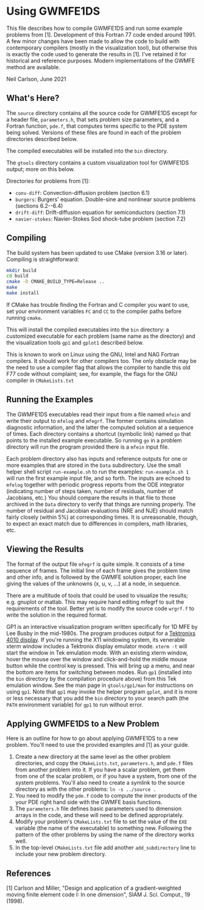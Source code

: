Using GWMFE1DS
==============
This file describes how to compile GWMFE1DS and run some example problems
from [1]. Development of this Fortran 77 code ended around 1991. A few minor
changes have been made to allow the code to build with contemporary compilers
(mostly in the visualization tool), but otherwise this is exactly the code
used to generate the results in [1]. I've retained it for historical and
reference purposes. Modern implementations of the GWMFE method are available.

Neil Carlson, June 2021

What's Here?
------------
The `source` directory contains all the source code for GWMFE1DS except for
a header file, `parameters.h`, that sets problem size parameters, and a
Fortran function, `pde.f`, that computes terms specific to the PDE system
being solved. Versions of these files are found in each of the problem
directories described below.

The compiled executables will be installed into the `bin` directory.

The `gtools` directory contains a custom visualization tool for GWMFE1DS
output; more on this below.

Directories for problems from [1]:
* `conv-diff`: Convection-diffusion problem (section 6.1)
* `burgers`: Burgers' equation. Double-sine and nonlinear source problems
  (sections 6.2--6.4)
* `drift-diff`: Drift-diffusion equation for semiconductors (section 7.1)
* `navier-stokes`: Navier-Stokes Sod shock-tube problem (section 7.2)

Compiling
---------
The build system has been updated to use CMake (version 3.16 or later).
Compiling is straightforward:

```sh
mkdir build
cd build
cmake -D CMAKE_BUILD_TYPE=Release ..
make
make install
```
If CMake has trouble finding the Fortran and C compiler you want to use, set
your environment variables `FC` and `CC` to the compiler paths before running
`cmake`.

This will install the compiled executables into the `bin` directory:
a customized executable for each problem (same name as the directory) and the
visualization tools `gp1` and `gplot1` described below.

This is known to work on Linux using the GNU, Intel and NAG Fortran compilers.
It should work for other compilers too. The only obstacle may be the need to
use a compiler flag that allows the compiler to handle this old F77 code
without complaint; see, for example, the flags for the GNU compiler in
`CMakeLists.txt`

Running the Examples
--------------------
The GWMFE1DS executables read their input from a file named `mfein` and
write their output to `mfelog` and `mfegrf`. The former contains simulation
diagnostic information, and the latter the computed solution at a sequence
of times. Each directory contains a shortcut (symbolic link) named `go` that
points to the installed example executable. So running `go` in a problem
directory will run the program provided there is a `mfein` input file.

Each problem directory also has inputs and reference outputs for one or more
examples that are stored in the `Data` subdirectory. Use the small helper
shell script `run-example.sh` to run the examples: `run-example.sh 1` will
run the first example input file, and so forth. The inputs are echoed to
`mfelog` together with periodic progress reports from the ODE integrator
(indicating number of steps taken, number of residuals, number of Jacobians,
etc.) You should compare the results in that file to those archived in the
`Data` directory to verify that things are running properly. The number of
residual and Jacobian evaluations (NRE and NJE) should match fairly closely
(within 5%) at corresponding times. It is unreasonable, though, to expect an
exact match due to differences in compilers, math libraries, etc.

Viewing the Results
-------------------
The format of the output file `mfegrf` is quite simple.  It consists of a
time sequence of frames. The initial line of each frame gives the problem
time and other info, and is followed by the GWMFE solution proper, each
line giving the values of the unknowns (x, u, v, ...) at a node, in sequence.

There are a multitude of tools that could be used to visualize the results;
e.g. gnuplot or matlab. This may require hand editing mfegrf to suit the
requirements of the tool. Better yet is to modify the source code `wrgrf.f`
to write the solution in the required format.

GP1 is an interactive visualization program written specifically for 1D MFE
by Lee Busby in the mid-1980s. The program produces output for a
[Tektronixs 4010 display](https://en.wikipedia.org/wiki/Tektronix_4010).
If you're running the X11 windowing system, its venerable xterm window
includes a Tektronix display emulator mode. `xterm -t` will start the window
in Tek emulation mode. With an existing xterm window, hover the mouse over
the window and click-and-hold the middle mouse button while the control key
is pressed. This will bring up a menu, and near the bottom are items for
switching between modes. Run `gp1` (installed into the `bin` directory by the
compilation procedure above) from this Tek emulation window. See the man page
in `gtools/gp1/man` for instructions on using `gp1`. Note that `gp1` may
invoke the helper program `gplot`, and it is more or less necessary that
you add the `bin` directory to your search path (the `PATH` environment
variable) for `gp1` to run without error.

Applying GWMFE1DS to a New Problem
----------------------------------
Here is an outline for how to go about applying GWMFE1DS to a new problem.
You'll need to use the provided examples and [1] as your guide.

1. Create a new directory at the same level as the other problem directories,
   and copy the `CMakeLists.txt`, `parameters.h`, and `pde.f` files from
   another problem into it. If you have a scalar problem, get them from one
   of the scalar problem, or if you have a system, from one of the system
   problems. You'll also need to create a symlink to the source directory as
   with the other problems: `ln -s ../source .`
2. You need to modify the `pde.f` code to compute the inner products of the
   your PDE right hand side with the GWMFE basis functions.
3. The `parameters.h` file defines basic parameters used to dimension arrays
   in the code, and these will need to be defined appropriately.
4. Modify your problem's `CMakeLists.txt` file to set the value of the `EXE`
   variable (the name of the executable) to something new. Following the
   pattern of the other problems by using the name of the directory works
   well.
5. In the top-level `CMakeLists.txt` file add another `add_subdirectory`
   line to include your new problem directory.

References
----------
[1] Carlson and Miller, "Design and application of a gradient-weighted moving
    finite element code I: In one dimension", SIAM J. Sci. Comput., 19 (1998).
